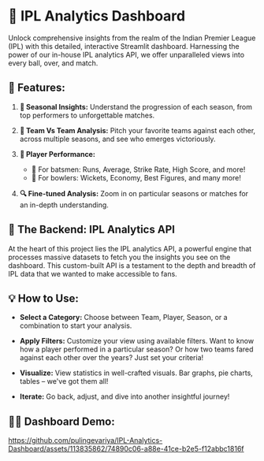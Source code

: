 # 🏏 IPL Analytics Dashboard

Unlock comprehensive insights from the realm of the Indian Premier League (IPL) with this detailed, interactive Streamlit dashboard. Harnessing the power of our in-house IPL analytics API, we offer unparalleled views into every ball, over, and match.

## 🌟 Features:

1. **📅 Seasonal Insights:** Understand the progression of each season, from top performers to unforgettable matches.

2. **🤼 Team Vs Team Analysis:** Pitch your favorite teams against each other, across multiple seasons, and see who emerges victoriously.

3. **🏃 Player Performance:**
   - 🏏 For batsmen: Runs, Average, Strike Rate, High Score, and more!
   - 🎳 For bowlers: Wickets, Economy, Best Figures, and many more!

4. **🔍 Fine-tuned Analysis:** Zoom in on particular seasons or matches for an in-depth understanding.

## 📡 The Backend: IPL Analytics API

At the heart of this project lies the IPL analytics API, a powerful engine that processes massive datasets to fetch you the insights you see on the dashboard. This custom-built API is a testament to the depth and breadth of IPL data that we wanted to make accessible to fans.

## 💡 How to Use:

- **Select a Category:** Choose between Team, Player, Season, or a combination to start your analysis.
  
- **Apply Filters:** Customize your view using available filters. Want to know how a player performed in a particular season? Or how two teams fared against each other over the years? Just set your criteria!
  
- **Visualize:** View statistics in well-crafted visuals. Bar graphs, pie charts, tables – we've got them all!
  
- **Iterate:** Go back, adjust, and dive into another insightful journey!

## 👨‍💻 Dashboard Demo:

https://github.com/pulingevariya/IPL-Analytics-Dashboard/assets/113835862/74890c06-a88e-41ce-b2e5-f12abbc1816f
